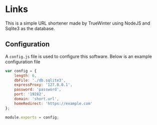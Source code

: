 # Links

This is a simple URL shortener made by TrueWinter using NodeJS and Sqlite3 as the database.

## Configuration

A `config.js` file is used to configure this software. Below is an example configuration file

```js
var config = {
	length: 6,
	dbFile: './db.sqlite3',
	expressProxy: '127.0.0.1',
	password: 'password',
  	port: '19282',
	domain: 'short.url',
	homeRedirect: 'https://example.com'
};

module.exports = config;
```
